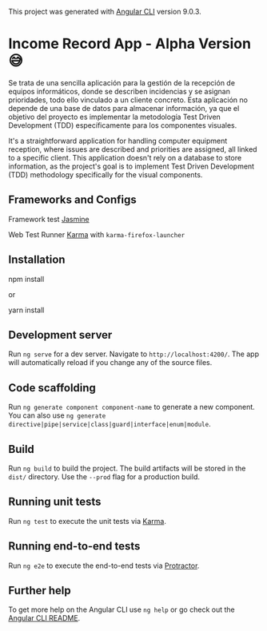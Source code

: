 This project was generated with [Angular CLI](https://github.com/angular/angular-cli) version 9.0.3.

# Income Record App - Alpha Version 😅
Se trata de una sencilla aplicación para la gestión de la recepción de equipos informáticos, donde se describen incidencias y se asignan prioridades, todo ello vinculado a un cliente concreto. Esta aplicación no depende de una base de datos para almacenar información, ya que el objetivo del proyecto es implementar la metodología Test Driven Development (TDD) específicamente para los componentes visuales.

It's a straightforward application for handling computer equipment reception, where issues are described and priorities are assigned, all linked to a specific client. This application doesn't rely on a database to store information, as the project's goal is to implement Test Driven Development (TDD) methodology specifically for the visual components.

## Frameworks and Configs

Framework test [Jasmine](https://jasmine.github.io/)

Web Test Runner [Karma](https://github.com/dfederm/karma-jasmine-html-reporter) with `karma-firefox-launcher`

## Installation 
npm install

or

yarn install

## Development server

Run `ng serve` for a dev server. Navigate to `http://localhost:4200/`. The app will automatically reload if you change any of the source files.

## Code scaffolding

Run `ng generate component component-name` to generate a new component. You can also use `ng generate directive|pipe|service|class|guard|interface|enum|module`.

## Build

Run `ng build` to build the project. The build artifacts will be stored in the `dist/` directory. Use the `--prod` flag for a production build.

## Running unit tests

Run `ng test` to execute the unit tests via [Karma](https://karma-runner.github.io).

## Running end-to-end tests

Run `ng e2e` to execute the end-to-end tests via [Protractor](http://www.protractortest.org/).

## Further help

To get more help on the Angular CLI use `ng help` or go check out the [Angular CLI README](https://github.com/angular/angular-cli/blob/master/README.md).
